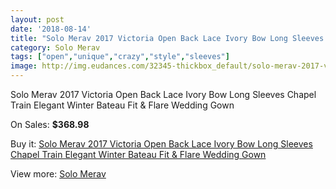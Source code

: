 ```yaml
---
layout: post
date: '2018-08-14'
title: "Solo Merav 2017 Victoria Open Back Lace Ivory Bow Long Sleeves Chapel Train Elegant Winter Bateau Fit & Flare Wedding Gown"
category: Solo Merav
tags: ["open","unique","crazy","style","sleeves"]
image: http://img.eudances.com/32345-thickbox_default/solo-merav-2017-victoria-open-back-lace-ivory-bow-long-sleeves-chapel-train-elegant-winter-bateau-fit-flare-wedding-gown.jpg
---
```

Solo Merav 2017 Victoria Open Back Lace Ivory Bow Long Sleeves Chapel Train Elegant Winter Bateau Fit & Flare Wedding Gown

On Sales: **$368.98**
<a href="https://www.eudances.com/en/solo-merav/10038-solo-merav-2017-victoria-open-back-lace-ivory-bow-long-sleeves-chapel-train-elegant-winter-bateau-fit-flare-wedding-gown.html"><amp-img layout="responsive" width="600" height="600" src="//img.eudances.com/32345-thickbox_default/solo-merav-2017-victoria-open-back-lace-ivory-bow-long-sleeves-chapel-train-elegant-winter-bateau-fit-flare-wedding-gown.jpg" alt="Solo Merav 2017 Victoria Open Back Lace Ivory Bow Long Sleeves Chapel Train Elegant Winter Bateau Fit & Flare Wedding Gown 0" /></a>
<a href="https://www.eudances.com/en/solo-merav/10038-solo-merav-2017-victoria-open-back-lace-ivory-bow-long-sleeves-chapel-train-elegant-winter-bateau-fit-flare-wedding-gown.html"><amp-img layout="responsive" width="600" height="600" src="//img.eudances.com/32349-thickbox_default/solo-merav-2017-victoria-open-back-lace-ivory-bow-long-sleeves-chapel-train-elegant-winter-bateau-fit-flare-wedding-gown.jpg" alt="Solo Merav 2017 Victoria Open Back Lace Ivory Bow Long Sleeves Chapel Train Elegant Winter Bateau Fit & Flare Wedding Gown 1" /></a>
<a href="https://www.eudances.com/en/solo-merav/10038-solo-merav-2017-victoria-open-back-lace-ivory-bow-long-sleeves-chapel-train-elegant-winter-bateau-fit-flare-wedding-gown.html"><amp-img layout="responsive" width="600" height="600" src="//img.eudances.com/32348-thickbox_default/solo-merav-2017-victoria-open-back-lace-ivory-bow-long-sleeves-chapel-train-elegant-winter-bateau-fit-flare-wedding-gown.jpg" alt="Solo Merav 2017 Victoria Open Back Lace Ivory Bow Long Sleeves Chapel Train Elegant Winter Bateau Fit & Flare Wedding Gown 2" /></a>
<a href="https://www.eudances.com/en/solo-merav/10038-solo-merav-2017-victoria-open-back-lace-ivory-bow-long-sleeves-chapel-train-elegant-winter-bateau-fit-flare-wedding-gown.html"><amp-img layout="responsive" width="600" height="600" src="//img.eudances.com/32347-thickbox_default/solo-merav-2017-victoria-open-back-lace-ivory-bow-long-sleeves-chapel-train-elegant-winter-bateau-fit-flare-wedding-gown.jpg" alt="Solo Merav 2017 Victoria Open Back Lace Ivory Bow Long Sleeves Chapel Train Elegant Winter Bateau Fit & Flare Wedding Gown 3" /></a>
<a href="https://www.eudances.com/en/solo-merav/10038-solo-merav-2017-victoria-open-back-lace-ivory-bow-long-sleeves-chapel-train-elegant-winter-bateau-fit-flare-wedding-gown.html"><amp-img layout="responsive" width="600" height="600" src="//img.eudances.com/32346-thickbox_default/solo-merav-2017-victoria-open-back-lace-ivory-bow-long-sleeves-chapel-train-elegant-winter-bateau-fit-flare-wedding-gown.jpg" alt="Solo Merav 2017 Victoria Open Back Lace Ivory Bow Long Sleeves Chapel Train Elegant Winter Bateau Fit & Flare Wedding Gown 4" /></a>

Buy it: [Solo Merav 2017 Victoria Open Back Lace Ivory Bow Long Sleeves Chapel Train Elegant Winter Bateau Fit & Flare Wedding Gown](https://www.eudances.com/en/solo-merav/10038-solo-merav-2017-victoria-open-back-lace-ivory-bow-long-sleeves-chapel-train-elegant-winter-bateau-fit-flare-wedding-gown.html "Solo Merav 2017 Victoria Open Back Lace Ivory Bow Long Sleeves Chapel Train Elegant Winter Bateau Fit & Flare Wedding Gown")

View more: [Solo Merav](https://www.eudances.com/en/138-solo-merav "Solo Merav")